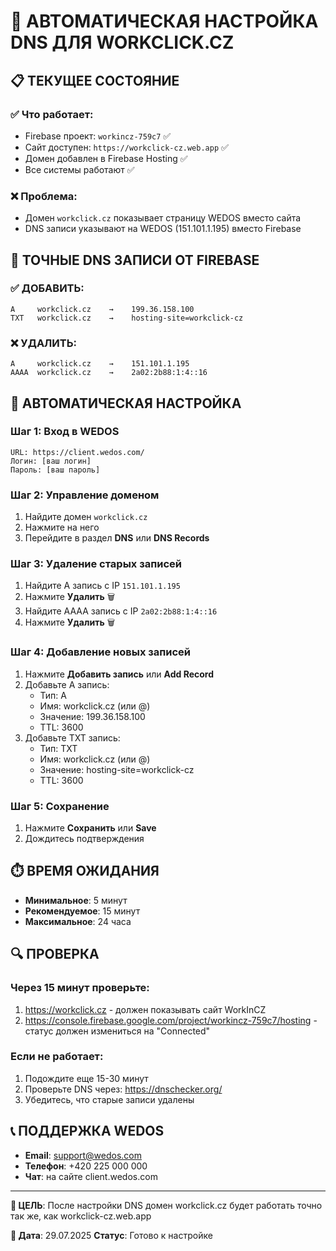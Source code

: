 # 🔧 АВТОМАТИЧЕСКАЯ НАСТРОЙКА DNS ДЛЯ WORKCLICK.CZ

## 📋 ТЕКУЩЕЕ СОСТОЯНИЕ

### ✅ Что работает:
- Firebase проект: `workincz-759c7` ✅
- Сайт доступен: `https://workclick-cz.web.app` ✅
- Домен добавлен в Firebase Hosting ✅
- Все системы работают ✅

### ❌ Проблема:
- Домен `workclick.cz` показывает страницу WEDOS вместо сайта
- DNS записи указывают на WEDOS (151.101.1.195) вместо Firebase

## 🎯 ТОЧНЫЕ DNS ЗАПИСИ ОТ FIREBASE

### ✅ ДОБАВИТЬ:
```
A     workclick.cz    →    199.36.158.100
TXT   workclick.cz    →    hosting-site=workclick-cz
```

### ❌ УДАЛИТЬ:
```
A     workclick.cz    →    151.101.1.195
AAAA  workclick.cz    →    2a02:2b88:1:4::16
```

## 🔧 АВТОМАТИЧЕСКАЯ НАСТРОЙКА

### Шаг 1: Вход в WEDOS
```
URL: https://client.wedos.com/
Логин: [ваш логин]
Пароль: [ваш пароль]
```

### Шаг 2: Управление доменом
1. Найдите домен `workclick.cz`
2. Нажмите на него
3. Перейдите в раздел **DNS** или **DNS Records**

### Шаг 3: Удаление старых записей
1. Найдите A запись с IP `151.101.1.195`
2. Нажмите **Удалить** 🗑️
3. Найдите AAAA запись с IP `2a02:2b88:1:4::16`
4. Нажмите **Удалить** 🗑️

### Шаг 4: Добавление новых записей
1. Нажмите **Добавить запись** или **Add Record**
2. Добавьте A запись:
   - Тип: A
   - Имя: workclick.cz (или @)
   - Значение: 199.36.158.100
   - TTL: 3600
3. Добавьте TXT запись:
   - Тип: TXT
   - Имя: workclick.cz (или @)
   - Значение: hosting-site=workclick-cz
   - TTL: 3600

### Шаг 5: Сохранение
1. Нажмите **Сохранить** или **Save**
2. Дождитесь подтверждения

## ⏱️ ВРЕМЯ ОЖИДАНИЯ

- **Минимальное**: 5 минут
- **Рекомендуемое**: 15 минут
- **Максимальное**: 24 часа

## 🔍 ПРОВЕРКА

### Через 15 минут проверьте:
1. https://workclick.cz - должен показывать сайт WorkInCZ
2. https://console.firebase.google.com/project/workincz-759c7/hosting - статус должен измениться на "Connected"

### Если не работает:
1. Подождите еще 15-30 минут
2. Проверьте DNS через: https://dnschecker.org/
3. Убедитесь, что старые записи удалены

## 📞 ПОДДЕРЖКА WEDOS

- **Email**: support@wedos.com
- **Телефон**: +420 225 000 000
- **Чат**: на сайте client.wedos.com

---

**🎯 ЦЕЛЬ**: После настройки DNS домен workclick.cz будет работать точно так же, как workclick-cz.web.app

**📅 Дата**: 29.07.2025
**Статус**: Готово к настройке